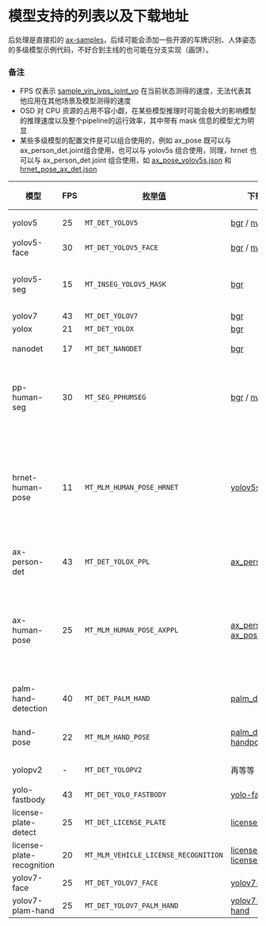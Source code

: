 # 模型支持的列表以及下载地址
后处理是直接扣的 [ax-samples](https://github.com/AXERA-TECH/ax-samples)，后续可能会添加一些开源的车牌识别、人体姿态的多级模型示例代码，不好合到主线的也可能在分支实现（画饼）。

### 备注
- FPS 仅表示 [sample_vin_ivps_joint_vo](../examples/sample_vin_ivps_joint_vo) 在当前状态测得的速度，无法代表其他应用在其他场景及模型测得的速度
- OSD 对 CPU 资源的占用不容小觑，在某些模型推理时可能会极大的影响模型的推理速度以及整个pipeline的运行效率，其中带有 mask 信息的模型尤为明显
- 某些多级模型的配置文件是可以组合使用的，例如 ax_pose 既可以与 ax_person_det.joint组合使用，也可以与 yolov5s 组合使用，同理，hrnet 也可以与 ax_person_det.joint 组合使用，如 [ax_pose_yolov5s.json](../examples/sample_run_joint/config/ax_pose_yolov5s.json) 和 [hrnet_pose_ax_det.json](../examples/sample_run_joint/config/hrnet_pose_ax_det.json)

|模型|FPS|[枚举值](../examples/sample_run_joint/sample_run_joint_post_process.h)|下载地址|配置文件(有则表示主线已经支持)|备注|
|-|-|-|-|-|-|
|yolov5|25|```MT_DET_YOLOV5```|[bgr](https://github.com/AXERA-TECH/ax-models/raw/main/ax620/yolov5s.joint) / [nv12](https://github.com/AXERA-TECH/ax-models/raw/main/ax620/yolov5s-face.joint)|[yolov5s.json](../examples/sample_run_joint/config/yolov5s.json)|[如何更换自己训练的 yolov5 模型](../docs/how_to_deploy_custom_yolov5_model.md)|
|yolov5-face|30|```MT_DET_YOLOV5_FACE```|[bgr](https://github.com/AXERA-TECH/ax-models/raw/main/ax620/yolov5s.joint) / [nv12](https://github.com/AXERA-TECH/ax-models/raw/main/ax620/yolov5s_face_nv12_11.joint)|[yolov5s_face.json](../examples/sample_run_joint/config/yolov5s_face.json)|[yolov5-face](https://github.com/deepcam-cn/yolov5-face)|
|yolov5-seg|15|```MT_INSEG_YOLOV5_MASK```|[bgr](https://github.com/AXERA-TECH/ax-models/raw/main/ax620/yolov5s-seg.joint)|[yolov5_seg.json](../examples/sample_run_joint/config/yolov5_seg.json)|~~有内存泄漏，cv::Mat指针无法delete，但是可以release，泄露几个小时演示一下是没问题的~~ ***修好了***|
|yolov7|43|```MT_DET_YOLOV7```|[bgr](https://github.com/AXERA-TECH/ax-models/raw/main/ax620/yolov7-tiny.joint)|[yolov7.json](../examples/sample_run_joint/config/yolov7.json)|-|
|yolox|21|```MT_DET_YOLOX```|[bgr](https://github.com/AXERA-TECH/ax-models/raw/main/ax620/yolox_s.joint)|[yolox.json](../examples/sample_run_joint/config/yolox.json)|-|
|nanodet|17|```MT_DET_NANODET```|[bgr](https://github.com/AXERA-TECH/ax-models/raw/main/ax620/nanom.joint)|[nanodet.json](../examples/sample_run_joint/config/nanodet.json)|需要改很多东西，模型转换可能比较困难|
|pp-human-seg|30|```MT_SEG_PPHUMSEG```|[bgr](https://github.com/AXERA-TECH/ax-models/raw/main/ax620/pp_human_seg_mobile_sim.joint) / [nv12](https://github.com/AXERA-TECH/ax-models/raw/main/ax620/pp_human_seg_mobile_sim_nv12.joint)|[pp_human_seg.json](../examples/sample_run_joint/config/pp_human_seg.json)|~~在 [fork的分支](https://github.com/ZHEQIUSHUI/ax-pipeline/tree/pphumseg) 实现了，但是只在```sample_vin_ivps_joint_vo```实现了，暂时不好合到主线，可能是以后的kpi，未来可期~~ ***主线已支持***|
|hrnet-human-pose|11|```MT_MLM_HUMAN_POSE_HRNET```|[yolov5s](https://github.com/AXERA-TECH/ax-models/raw/main/ax620/yolov5s.joint) [hrnet](https://github.com/AXERA-TECH/ax-models/raw/main/ax620/hrnet_256x192.joint)|[hrnet_pose.json](../examples/sample_run_joint/config/hrnet_pose.json)|前置通过yolov5s检测，抠图进行人体姿态检测。曲线救国解决了此bug~~暂时有bug，已经push同事在帮忙修，将就先用。允许两个模型不同格式串联使用两个模型暂时必须为相同的 NV12/BGR/RGB 格式输入~~。|
|ax-person-det|43|```MT_DET_YOLOX_PPL```|[ax_person_det](https://github.com/AXERA-TECH/ax-models/raw/main/ax620/ax_person_det.joint)|[ax_person_det.json](../examples/sample_run_joint/config/ax_person_det.json) |爱芯元智算法组训练的yolox人体检测模型开源版本|
|ax-human-pose|25|```MT_MLM_HUMAN_POSE_AXPPL```|[ax_person_det](https://github.com/AXERA-TECH/ax-models/raw/main/ax620/ax_person_det.joint) [ax_pose](https://github.com/AXERA-TECH/ax-models/raw/main/ax620/ax_pose.joint)|[ax_pose.json](../examples/sample_run_joint/config/ax_pose.json)|爱芯元智算法组训练的人体姿态开源版本，前置通过```ax-person-detection```检测人体，抠图进行人体姿态检测。允许两个模型不同格式串联使用~~两个模型暂时必须为相同的 NV12/BGR/RGB 格式输入~~。|
|palm-hand-detection|40|```MT_DET_PALM_HAND```|[palm_detection](https://github.com/AXERA-TECH/ax-models/raw/main/ax620/palm_detection.joint)|[palm_hand_detection.json](../examples/sample_run_joint/config/palm_hand_detection.json)|mediepipe的人手检测模型，感谢 [FeiGeChuanShu](https://github.com/FeiGeChuanShu) 适配到爱芯派平台|
|hand-pose|22|```MT_MLM_HAND_POSE```|[palm_detection](https://github.com/AXERA-TECH/ax-models/raw/main/ax620/palm_detection.joint) [handpose](https://github.com/AXERA-TECH/ax-models/raw/main/ax620/handpose.joint)|[hand_pose.json](../examples/sample_run_joint/config/hand_pose.json)|mediepipe的人手姿态模型，感谢 [FeiGeChuanShu](https://github.com/FeiGeChuanShu) 适配到爱芯派平台|
|yolopv2|-|```MT_DET_YOLOPV2```|再等等|[yolopv2.json](../examples/sample_run_joint/config/yolopv2.json)|感谢 [FeiGeChuanShu](https://github.com/FeiGeChuanShu) 适配到爱芯派平台|
|yolo-fastbody|43|```MT_DET_YOLO_FASTBODY```|[yolo-fastbody](https://github.com/AXERA-TECH/ax-models/raw/main/ax620/yolo-fastbody.joint)|[yolo_fastbody.json](../examples/sample_run_joint/config/yolo_fastbody.json) |-|
|license-plate-detect|25|```MT_DET_LICENSE_PLATE```|[license_plate_det](https://github.com/AXERA-TECH/ax-models/raw/main/ax620/license_plate_det.joint)|[yolov5s_license_plate.json](../examples/sample_run_joint/config/yolov5s_license_plate.json) |[License-Plate-Detector](https://github.com/zeusees/License-Plate-Detector.git)|
|license-plate-recognition|20|```MT_MLM_VEHICLE_LICENSE_RECOGNITION```|[license_plate_det](https://github.com/AXERA-TECH/ax-models/raw/main/ax620/license_plate_det.joint) [license_plate_rec](https://github.com/AXERA-TECH/ax-models/raw/main/ax620/license_plate_rec.joint)|[license_plate_recognition.json](../examples/sample_run_joint/config/license_plate_recognition.json)|[License-Plate-Detector](https://github.com/zeusees/License-Plate-Detector.git) [crnn_plate_recognition](https://github.com/we0091234/crnn_plate_recognition)|
|yolov7-face|25|```MT_DET_YOLOV7_FACE```|[yolov7-face](https://github.com/AXERA-TECH/ax-models/raw/main/ax620/yolov7-face.joint)|[yolov7_face.json](../examples/sample_run_joint/config/yolov7_face.json) |-|
|yolov7-plam-hand|25|```MT_DET_YOLOV7_PALM_HAND```|[yolov7-palm-hand](https://github.com/AXERA-TECH/ax-models/raw/main/ax620/yolov7-palm-hand.joint)|[yolov7_palm_hand.json](../examples/sample_run_joint/config/yolov7_palm_hand.json) |-|